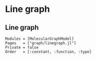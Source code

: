 
# Line graph


## Line graph

```@autodocs
Modules = [MolecularGraphModel]
Pages   = ["graph/linegraph.jl"]
Private = false
Order   = [:constant, :function, :type]
```
